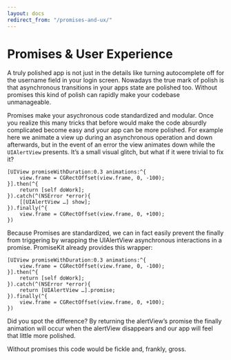 ```yaml
---
layout: docs
redirect_from: "/promises-and-ux/"
---
```


# Promises &amp; User Experience

A truly polished app is not just in the details like turning autocomplete off for the username field in your login screen. Nowadays the true mark of polish is that asynchronous transitions in your apps state are polished too. Without promises this kind of polish can rapidly make your codebase unmanageable.

Promises make your asychronous code standardized and modular. Once you realize this many tricks that before would make the code absurdly complicated become easy and your app can be more polished. For example here we animate a view up during an asynchronous operation and down afterwards, but in the event of an error the view animates down while the `UIAlertView` presents. It’s a small visual glitch, but what if it were trivial to fix it?

```objc
[UIView promiseWithDuration:0.3 animations:^{
    view.frame = CGRectOffset(view.frame, 0, -100);
}].then(^{
    return [self doWork];
}).catch(^(NSError *error){
    [[UIAlertView …] show];
}).finally(^{
    view.frame = CGRectOffset(view.frame, 0, +100);
})
```

Because Promises are standardized, we can in fact easily prevent the finally from triggering by wrapping the UIAlertView asynchronous interactions in a promise. PromiseKit already provides this wrapper:

```objc
[UIView promiseWithDuration:0.3 animations:^{
    view.frame = CGRectOffset(view.frame, 0, -100);
}].then(^{
    return [self doWork];
}).catch(^(NSError *error){
    return [UIAlertView …].promise;
}).finally(^{
    view.frame = CGRectOffset(view.frame, 0, +100);
})
```

Did you spot the difference? By returning the alertView’s promise the finally animation will occur when the alertView disappears and our app will feel that little more polished.

Without promises this code would be fickle and, frankly, gross.
